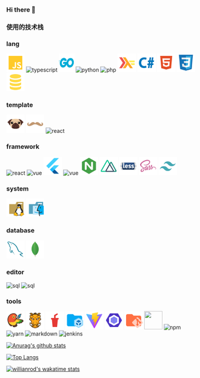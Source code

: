### Hi there 👋

### 使用的技术栈

### lang
<p>     
   <img src="https://github.com/PKief/vscode-material-icon-theme/blob/main/icons/javascript.svg" alt="typescript" width="48" height="48"/>
   <img src="https://github.com/material-theme/vsc-material-theme-icons/blob/master/src/icons/svgs/typescript.svg" alt="typescript" width="48" height="48"/>
     <img src="https://github.com/vscode-icons/vscode-icons/blob/master/icons/file_type_go.svg" alt="go" width="40" height="48"/>
     <img src="https://github.com/material-theme/vsc-material-theme-icons/blob/master/src/icons/svgs/python.svg" alt="python" width="48" height="48"/>
     <img src="https://github.com/material-theme/vsc-material-theme-icons/blob/master/src/icons/svgs/php.svg" alt="php" width="48" height="48"/>
      <img src="https://github.com/PKief/vscode-material-icon-theme/blob/main/icons/haskell.svg" alt="haskell" width="48" height="48"/>
      <img src="https://github.com/PKief/vscode-material-icon-theme/blob/main/icons/csharp.svg" alt="csharp" width="48" height="48"/>
      <img src="https://github.com/PKief/vscode-material-icon-theme/blob/main/icons/html.svg" alt="html" width="48" height="48"/>
      <img src="https://github.com/vscode-icons/vscode-icons/blob/master/icons/file_type_css.svg" alt="html" width="48" height="48"/>
      <img src="https://github.com/vscode-icons/vscode-icons/blob/master/icons/file_type_sql.svg" alt="mongo" width="48" height="48"/>
</p>
     
### template
     
  <p>
  <img src="https://github.com/vscode-icons/vscode-icons/blob/master/icons/file_type_pug.svg" alt="react" width="48" height="48"/>
  <img src="https://github.com/vscode-icons/vscode-icons/blob/master/icons/file_type_handlebars.svg" alt="react" width="48" height="48"/>
   <img src="https://github.com/jamesmaguire/vscode-easy-icons/blob/master/icons/jade.svg" alt="react" width="48" height="48"/>
  </p>
     
### framework
<p>
   
<img src="https://github.com/material-theme/vsc-material-theme-icons/blob/master/src/icons/svgs/react.svg" alt="react" width="48" height="48"/>
<img src="https://github.com/material-theme/vsc-material-theme-icons/blob/master/src/icons/svgs/vue.svg" alt="vue" width="48" height="48"/>
   <img src="https://github.com/vscode-icons/vscode-icons/blob/master/icons/file_type_flutter.svg" alt="vue" width="48" height="48"/>
   <img src="https://github.com/jamesmaguire/vscode-easy-icons/blob/master/icons/docker.svg" alt="vue" width="48" height="48"/>
   <img src="https://github.com/PKief/vscode-material-icon-theme/blob/main/icons/nginx.svg" alt="vue" width="48" height="48"/>
   <img src="https://github.com/vscode-icons/vscode-icons/blob/master/icons/file_type_nuxt.svg" alt="nuxt" width="48" height="48"/>
   <img src="https://github.com/vscode-icons/vscode-icons/blob/master/icons/file_type_less.svg" alt="less" width="48" height="48"/>
    <img src="https://github.com/vscode-icons/vscode-icons/blob/master/icons/file_type_sass.svg" alt="sass" width="48" height="48"/>
   <img src="https://github.com/vscode-icons/vscode-icons/blob/master/icons/file_type_tailwind.svg" alt="linux" width="48" height="48"/>
</p>

### system

<p>
      <img src="https://github.com/vscode-icons/vscode-icons/blob/master/icons/folder_type_linux.svg" alt="linux" width="48" height="48"/>
   <img src="https://github.com/vscode-icons/vscode-icons/blob/master/icons/folder_type_macos.svg" alt="macos" width="48" height="48"/>
</p>

### database

   <p>
        <img src="https://github.com/vscode-icons/vscode-icons/blob/master/icons/file_type_mysql.svg" alt="sql" width="48" height="48"/>
         <img src="https://github.com/vscode-icons/vscode-icons/blob/master/icons/file_type_mongo.svg" alt="mongo" width="48" height="48"/>
</p>

### editor

<p>
    <img src="https://github.com/material-theme/vsc-material-theme-icons/blob/master/src/icons/svgs/folder_vscode.svg" alt="sql" width="48" height="48"/>
   <img src="https://github.com/material-theme/vsc-material-theme-icons/blob/master/src/icons/svgs/jupyter.svg" alt="sql" width="48" height="48"/>
</p>

### tools

<p>
   
   <img src="https://github.com/vscode-icons/vscode-icons/blob/master/icons/file_type_bower.svg" width="48" height="48"/>
   <img src="https://github.com/vscode-icons/vscode-icons/blob/master/icons/file_type_grunt.svg" width="48" height="48"/>
   <img src="https://github.com/PKief/vscode-material-icon-theme/blob/main/icons/gulp.svg" width="48" height="48"/>
   <img src="https://github.com/PKief/vscode-material-icon-theme/blob/main/icons/folder-webpack.svg" width="48" height="48"/>
   <img src="https://github.com/vscode-icons/vscode-icons/blob/master/icons/file_type_vite.svg" width="48" height="48"/>
   <img src="https://github.com/vscode-icons/vscode-icons/blob/master/icons/file_type_eslint.svg" width="48" height="48"/>
   <img src="https://github.com/PKief/vscode-material-icon-theme/blob/main/icons/folder-git.svg" width="48" height="48"/>
   <img src="https://github.com/material-theme/vsc-material-theme-icons/blob/master/src/icons/svgs/node.svg" width="48" height="48"/>
   <img src="https://github.com/material-theme/vsc-material-theme-icons/blob/master/src/icons/svgs/npm.svg" alt="npm" width="48" height="48"/>
   <img src="https://github.com/material-theme/vsc-material-theme-icons/blob/master/src/icons/svgs/yarn.svg" alt="yarn" width="48" height="48"/>
   <img src="https://github.com/material-theme/vsc-material-theme-icons/blob/master/src/icons/svgs/markdown.svg" alt="markdown" width="48" height="48"/>
   <img src="https://github.com/material-theme/vsc-material-theme-icons/blob/master/src/icons/svgs/jenkins.svg" alt="jenkins" width="48" height="48"/>
  
</p>
     
     
     
     
[![Anurag's github stats](https://github-readme-stats.vercel.app/api?username=BB-Code&count_private=true&show_icons=true)](https://github.com/BB-Code/github-readme-stats)

[![Top Langs](https://github-readme-stats.vercel.app/api/top-langs/?username=BB-Code&layout=compact)](https://github.com/BB-Code/github-readme-stats)

[![willianrod's wakatime stats](https://github-readme-stats.vercel.app/api/wakatime?username=bobocode&layout=compact)](https://github.com/BB-Code/github-readme-stats)

<!--
**BB-Code/BB-Code** is a ✨ _special_ ✨ repository because its `README.md` (this file) appears on your GitHub profile.

Here are some ideas to get you started:

- 🔭 I’m currently working on ...
- 🌱 I’m currently learning ...
- 👯 I’m looking to collaborate on ...
- 🤔 I’m looking for help with ...
- 💬 Ask me about ...
- 📫 How to reach me: ...
- 😄 Pronouns: ...
- ⚡ Fun fact: ...
-->
